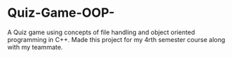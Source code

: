 # Quiz-Game-OOP-
A Quiz game using concepts of file handling and object oriented programming in C++.
Made this project for my 4rth semester course along with my teammate.
